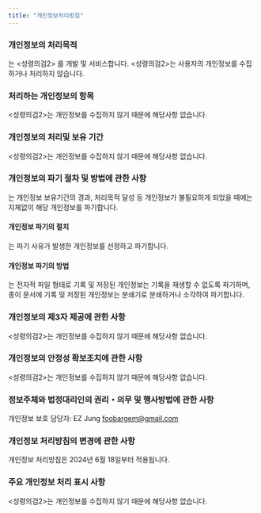 ```yaml
---
title: "개인정보처리방침"
---
```


### 개인정보의 처리목적

<Winch Signals> 는 <성령의검2> 를 개발 및 서비스합니다.
<성령의검2>는 사용자의 개인정보를 수집하거나 처리하지 않습니다.


### 처리하는 개인정보의 항목

<성령의검2>는 개인정보를 수집하지 않기 때문에 해당사항 없습니다.


### 개인정보의 처리및 보유 기간

<성령의검2>는 개인정보를 수집하지 않기 때문에 해당사항 없습니다.


### 개인정보의 파기 절차 및 방법에 관한 사항

<Winch Signals>는 개인정보 보유기간의 경과, 처리목적 달성 등 개인정보가 불필요하게 되었을 때에는
지체없이 해당 개인정보를 파기합니다.

#### 개인정보 파기의 절치

<Winch Signals>는 파기 사유가 발생한 개인정보를 선정하고 파기합니다.

#### 개인정보 파기의 방법

<Winch Signals>는 전자적 파일 형태로 기록 및 저장된 개인정보는 기록을 재생할 수 없도록 파기하며,
종이 문서에 기록 및 저장된 개인정보는 분쇄기로 분쇄하거나 소각하여 파기합니다.


### 개인정보의 제3자 제공에 관한 사항

<성령의검2>는 개인정보를 수집하지 않기 때문에 해당사항 없습니다.


### 개인정보의 안정성 확보조치에 관한 사항

<성령의검2>는 개인정보를 수집하지 않기 때문에 해당사항 없습니다.


### 정보주체와 법정대리인의 권리・의무 및 행사방법에 관한 사항

개인정보 보호 담당자: EZ Jung <foobargem@gmail.com>


### 개인정보 처리방침의 변경에 관한 사항

개인정보 처리방침은 2024년 6월 18일부터 적용됩니다.


### 주요 개인정보 처리 표시 사항

<성령의검2>는 개인정보를 수집하지 않기 때문에 해당사항 없습니다.


